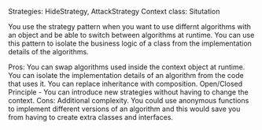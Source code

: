 Strategies: HideStrategy, AttackStrategy
Context class: Situtation

You use the strategy pattern when you want to use differnt algorithms with an object and be able to switch between algorithms at runtime.
You can use this pattern to isolate the business logic of a class from the implementation details of the algorithms. 

Pros:
You can swap algorithms used inside the context object at runtime.
You can isolate the implementation details of an algorithm from the code that uses it.
You can replace inheritance with composition.
Open/Closed Principle - You can introduce new strategies without having to change the context.
Cons:
Additional complexity. 
You could use anonymous functions to implement different versions of an algorithm and this would save you from having to create extra classes and interfaces. 